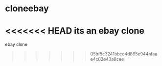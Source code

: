cloneebay
=========

<<<<<<< HEAD
its an ebay clone
=======
ebay clone
>>>>>>> 05bf5c3241bbcc4d865e944afaae4c02e43a9cee
